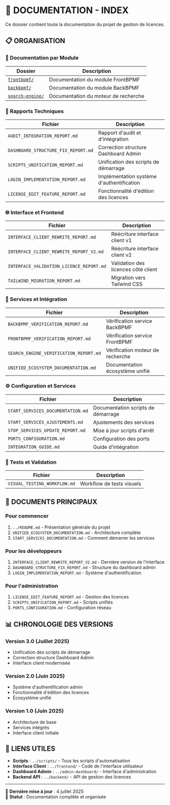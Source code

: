 # 📖 DOCUMENTATION - INDEX

Ce dossier contient toute la documentation du projet de gestion de licences.

## 📋 ORGANISATION

### 📁 Documentation par Module
| Dossier | Description |
|---------|-------------|
| [`frontbpmf/`](frontbpmf/INDEX.md) | Documentation du module FrontBPMF |
| [`backbpmf/`](backbpmf/INDEX.md) | Documentation du module BackBPMF |
| [`search-engine/`](search-engine/INDEX.md) | Documentation du moteur de recherche |

### 🔧 Rapports Techniques
| Fichier | Description |
|---------|-------------|
| `AUDIT_INTEGRATION_REPORT.md` | Rapport d'audit et d'intégration |
| `DASHBOARD_STRUCTURE_FIX_REPORT.md` | Correction structure Dashboard Admin |
| `SCRIPTS_UNIFICATION_REPORT.md` | Unification des scripts de démarrage |
| `LOGIN_IMPLEMENTATION_REPORT.md` | Implémentation système d'authentification |
| `LICENSE_EDIT_FEATURE_REPORT.md` | Fonctionnalité d'édition des licences |

### 🌐 Interface et Frontend
| Fichier | Description |
|---------|-------------|
| `INTERFACE_CLIENT_REWRITE_REPORT.md` | Réécriture interface client v1 |
| `INTERFACE_CLIENT_REWRITE_REPORT_V2.md` | Réécriture interface client v2 |
| `INTERFACE_VALIDATION_LICENCE_REPORT.md` | Validation des licences côté client |
| `TAILWIND_MIGRATION_REPORT.md` | Migration vers Tailwind CSS |

### 🔗 Services et Intégration
| Fichier | Description |
|---------|-------------|
| `BACKBPMF_VERIFICATION_REPORT.md` | Vérification service BackBPMF |
| `FRONTBPMF_VERIFICATION_REPORT.md` | Vérification service FrontBPMF |
| `SEARCH_ENGINE_VERIFICATION_REPORT.md` | Vérification moteur de recherche |
| `UNIFIED_ECOSYSTEM_DOCUMENTATION.md` | Documentation écosystème unifié |

### ⚙️ Configuration et Services
| Fichier | Description |
|---------|-------------|
| `START_SERVICES_DOCUMENTATION.md` | Documentation scripts de démarrage |
| `START_SERVICES_AJUSTEMENTS.md` | Ajustements des services |
| `STOP_SERVICES_UPDATE_REPORT.md` | Mise à jour scripts d'arrêt |
| `PORTS_CONFIGURATION.md` | Configuration des ports |
| `INTEGRATION_GUIDE.md` | Guide d'intégration |

### 🧪 Tests et Validation
| Fichier | Description |
|---------|-------------|
| `VISUAL_TESTING_WORKFLOW.md` | Workflow de tests visuels |

## 🎯 DOCUMENTS PRINCIPAUX

### Pour commencer
1. `../README.md` - Présentation générale du projet
2. `UNIFIED_ECOSYSTEM_DOCUMENTATION.md` - Architecture complète
3. `START_SERVICES_DOCUMENTATION.md` - Comment démarrer les services

### Pour les développeurs
1. `INTERFACE_CLIENT_REWRITE_REPORT_V2.md` - Dernière version de l'interface
2. `DASHBOARD_STRUCTURE_FIX_REPORT.md` - Structure du dashboard admin
3. `LOGIN_IMPLEMENTATION_REPORT.md` - Système d'authentification

### Pour l'administration
1. `LICENSE_EDIT_FEATURE_REPORT.md` - Gestion des licences
2. `SCRIPTS_UNIFICATION_REPORT.md` - Scripts unifiés
3. `PORTS_CONFIGURATION.md` - Configuration réseau

## 📊 CHRONOLOGIE DES VERSIONS

### Version 3.0 (Juillet 2025)
- Unification des scripts de démarrage
- Correction structure Dashboard Admin
- Interface client modernisée

### Version 2.0 (Juin 2025)
- Système d'authentification admin
- Fonctionnalité d'édition des licences
- Écosystème unifié

### Version 1.0 (Juin 2025)
- Architecture de base
- Services intégrés
- Interface client initiale

## 🔗 LIENS UTILES

- **Scripts** : `../scripts/` - Tous les scripts d'automatisation
- **Interface Client** : `../frontend/` - Code de l'interface utilisateur
- **Dashboard Admin** : `../admin-dashboard/` - Interface d'administration
- **Backend API** : `../backend/` - API de gestion des licences

---

📅 **Dernière mise à jour** : 4 juillet 2025  
🎯 **Statut** : Documentation complète et organisée
